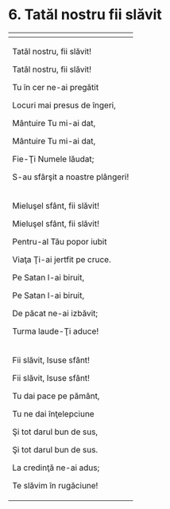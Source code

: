 # 6. Tatăl nostru fii slăvit

<table>
  <thead>
    <tr>
      <th style="text-align:left"></th>
    </tr>
  </thead>
  <tbody>
    <tr>
      <td style="text-align:left">
        <p>Tat&#x103;l nostru, fii sl&#x103;vit!</p>
        <p>Tat&#x103;l nostru, fii sl&#x103;vit!</p>
        <p>Tu &#xEE;n cer ne-ai preg&#x103;tit</p>
        <p>Locuri mai presus de &#xEE;ngeri,</p>
        <p>M&#xE2;ntuire Tu mi-ai dat,</p>
        <p>M&#xE2;ntuire Tu mi-ai dat,</p>
        <p>Fie-&#x162;i Numele l&#x103;udat;</p>
        <p>S-au sf&#xE2;r&#x15F;it a noastre pl&#xE2;ngeri!</p>
      </td>
    </tr>
    <tr>
      <td style="text-align:left">
        <p>Mielu&#x15F;el sf&#xE2;nt, fii sl&#x103;vit!</p>
        <p>Mielu&#x15F;el sf&#xE2;nt, fii sl&#x103;vit!</p>
        <p>Pentru-al T&#x103;u popor iubit</p>
        <p>Via&#x163;a &#x162;i-ai jertfit pe cruce.</p>
        <p>Pe Satan l-ai biruit,</p>
        <p>Pe Satan l-ai biruit,</p>
        <p>De p&#x103;cat ne-ai izb&#x103;vit;</p>
        <p>Turma laude-&#x162;i aduce!</p>
      </td>
    </tr>
    <tr>
      <td style="text-align:left">
        <p>Fii sl&#x103;vit, Isuse sf&#xE2;nt!</p>
        <p>Fii sl&#x103;vit, Isuse sf&#xE2;nt!</p>
        <p>Tu dai pace pe p&#x103;m&#xE2;nt,</p>
        <p>Tu ne dai &#xEE;n&#x163;elepciune</p>
        <p>&#x15E;i tot darul bun de sus,</p>
        <p>&#x15E;i tot darul bun de sus.</p>
        <p>La credin&#x163;&#x103; ne-ai adus;</p>
        <p>Te sl&#x103;vim &#xEE;n rug&#x103;ciune!</p>
      </td>
    </tr>
  </tbody>
</table>

